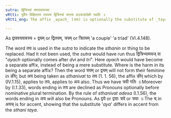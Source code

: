 ```yaml
---
sutra: द्वित्रिभ्यां तयस्यायज्वा
vRtti: पूर्वेण विहितस्य तयस्य द्वित्रिभ्यां परस्य वाऽयजादेशो भवति ॥
vRtti_eng: The affix _ayach_ (अय) is optionally the substitute of _tayap_, after words _dvi_ and _tri_.

---
```

As द्वाववयवावस्य = द्वयम् or द्वितयम्, त्रयम् or त्रितयम् 'a couple' 'a triad' (VI.4.148).

The word तय is used in the _sutra_ to indicate the _sthanin_ or thing to be replaced. Had it not been used, the _sutra_ would have run thus द्वित्रिभ्यामयज् वा "_ayach_ optionally comes after _dvi_ and _tri_". Here _ayach_ would have become a separate affix, instead of being a mere substitute. Where is the harm in its being a separate affix? Then the word त्रयम् or द्वयम् will not form their feminine in ङीप्; but अय being taken as _sthanivat_ to तय (1. 1. 56), the affix ङीप् which by (IV.1.15), applies to तय, applies to अय also. Thus we have त्रयी गतिः ॥ Moreover by (I.1.33), words ending in तय are declined as Pronouns optionally before nominative plural termination. By the rule of _sthanivat_ _adesa_ (I.1.56), the words ending in अय will also be Pronouns. As द्वये or द्वयाः त्रये or त्रयाः ॥ The च् in अयच् is for accent, showing that the substitute '_aya_' differs in accent from the _sthani_ _taya_.